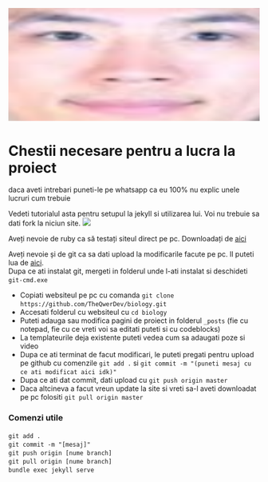 ![](/assets/img/man.png)

# Chestii necesare pentru a lucra la proiect
daca aveti intrebari puneti-le pe whatsapp ca eu 100% nu explic unele lucruri cum trebuie

Vedeti tutorialul asta pentru setupul la jekyll si utilizarea lui. Voi nu trebuie sa dati fork la niciun site.
[![](https://img.youtube.com/vi/g6AJ9qPPoyc/hqdefault.jpg)](https://www.youtube.com/embed/g6AJ9qPPoyc)

Aveți nevoie de ruby ca să testați siteul direct pe pc. Downloadați de [aici](https://rubyinstaller.org/)

Aveți nevoie și de git ca sa dati upload la modificarile facute pe pc. Il puteti lua de [aici](https://git-scm.com/downloads).\
Dupa ce ati instalat git, mergeti in folderul unde l-ati instalat si deschideti `git-cmd.exe`

- Copiati websiteul pe pc cu comanda `git clone https://github.com/TheQwerDev/biology.git`
- Accesati folderul cu websiteul cu `cd biology`
- Puteti adauga sau modifica pagini de proiect in folderul `_posts` (fie cu notepad, fie cu ce vreti voi sa editati puteti si cu codeblocks)
- La templateurile deja existente puteti vedea cum sa adaugati poze si video
- Dupa ce ati terminat de facut modificari, le puteti pregati pentru upload pe github cu comenzile `git add .` si `git commit -m "(puneti mesaj cu ce ati modificat aici idk)"`
- Dupa ce ati dat commit, dati upload cu `git push origin master`
- Daca altcineva a facut vreun update la site si vreti sa-l aveti downloadat pe pc folositi `git pull origin master`

### Comenzi utile
`git add .`\
`git commit -m "[mesaj]"`\
`git push origin [nume branch]`\
`git pull origin [nume branch]`\
`bundle exec jekyll serve`
